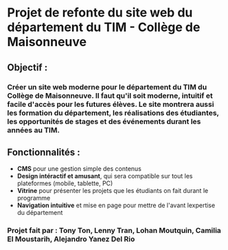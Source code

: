 # Projet de refonte du site web du département du TIM - Collège de Maisonneuve

## Objectif : 
### Créer un site web moderne pour le département du TIM du Collège de Maisonneuve. Il faut qu'il soit moderne, intuitif et facile d'accès pour les futures élèves. Le site montrera aussi les formation du département, les réalisations des étudiantes, les opportunités de stages et des événements durant les années au TIM. 

## Fonctionnalités : 
- **CMS** pour une gestion simple des contenus 
- **Design intéractif et amusant**, qui sera compatible sur tout les plateformes (mobile, tablette, PC)
- **Vitrine** pour présenter les projets que les étudiants on fait durant le programme
- **Navigation intuitive** et mise en page pour mettre de l'avant lexpertise du département


### Projet fait par : Tony Ton, Lenny Tran, Lohan Moutquin, Camilia El Moustarih, Alejandro Yanez Del Rio